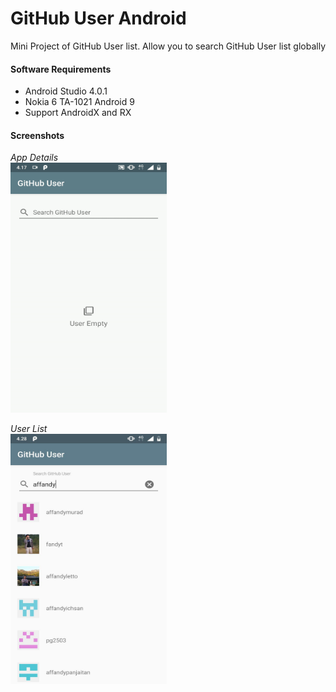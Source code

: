 # GitHub User Android
Mini Project of GitHub User list. Allow you to search GitHub User list globally


#### Software Requirements
* Android Studio 4.0.1
* Nokia 6 TA-1021 Android 9
* Support AndroidX and RX

#### Screenshots

*App Details*
<br/>
<img src="https://raw.githubusercontent.com/affandymurad/GitHubUserList/master/docs/android.gif" width="250" height="400">
<br/>

*User List*
<br/>
<img src="https://raw.githubusercontent.com/affandymurad/GitHubUserList/master/docs/android.jpg" width="250" height="400">
<br/>


